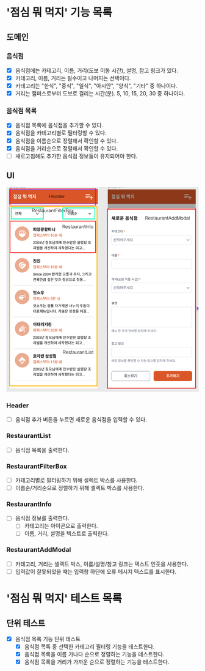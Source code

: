 # '점심 뭐 먹지' 기능 목록

## 도메인

### 음식점

- [x] 음식점에는 카테고리, 이름, 거리(도보 이동 시간), 설명, 참고 링크가 있다.
- [x] 카테고리, 이름, 거리는 필수이고 나머지는 선택이다.
- [x] 카테고리는 "한식", "중식", "일식", "아시안", "양식", "기타" 중 하나이다.
- [x] 거리는 캠퍼스로부터 도보로 걸리는 시간(분). 5, 10, 15, 20, 30 중 하나이다.

### 음식점 목록

- [x] 음식점 목록에 음식점을 추가할 수 있다.
- [x] 음식점을 카테고리별로 필터링할 수 있다.
- [x] 음식점을 이름순으로 정렬해서 확인할 수 있다.
- [x] 음식점을 거리순으로 정렬해서 확인할 수 있다.
- [ ] 새로고침해도 추가한 음식점 정보들이 유지되어야 한다.

## UI

![컴포넌트](./ui.png)

### Header

- [ ] 음식점 추가 버튼을 누르면 새로운 음식점을 입력할 수 있다.

### RestaurantList

- [ ] 음식점 목록을 출력한다.

### RestaurantFilterBox

- [ ] 카테고리별로 필터링하기 위해 셀렉트 박스를 사용한다.
- [ ] 이름순/거리순으로 정렬하기 위해 셀렉트 박스를 사용한다.

### RestaurantInfo

- [ ] 음식점 정보를 출력한다.
  - [ ] 카테고리는 아이콘으로 출력한다.
  - [ ] 이름, 거리, 설명을 텍스트로 출력한다.

### RestaurantAddModal

- [ ] 카테고리, 거리는 셀렉트 박스, 이름/설명/참고 링크는 텍스트 인풋을 사용한다.
- [ ] 입력값이 잘못되었을 때는 입력창 하단에 오류 메시지 텍스트를 표시한다.

# '점심 뭐 먹지' 테스트 목록

## 단위 테스트

- [x] 음식점 목록 기능 단위 테스트
  - [x] 음식점 목록 중 선택한 카테고리 필터링 기능을 테스트한다.
  - [x] 음식점 목록을 이름 가나다 순으로 정렬하는 기능을 테스트한다.
  - [x] 음식점 목록을 거리가 가까운 순으로 정렬하는 기능을 테스트한다.
